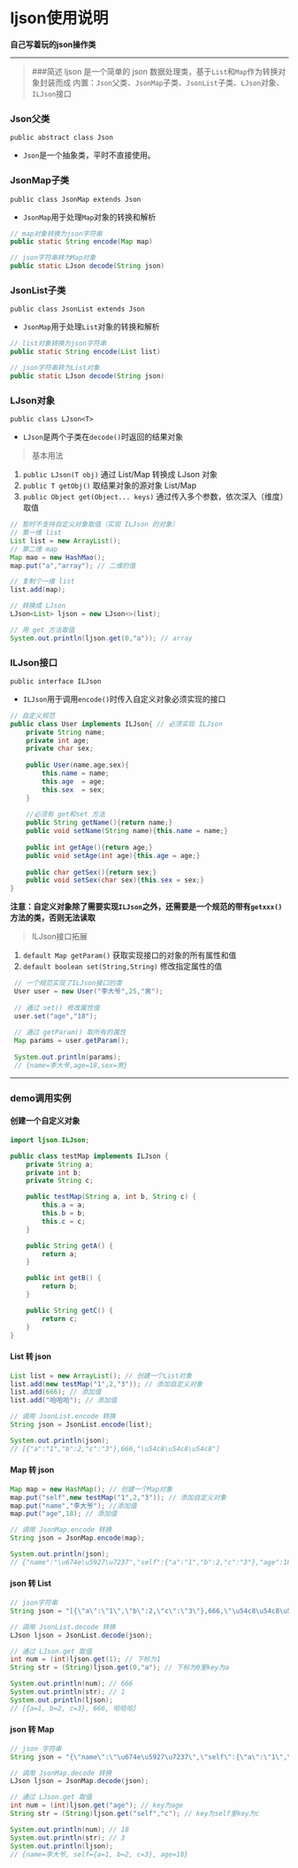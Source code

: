 # ljson使用说明
**自己写着玩的json操作类**

---

> ###简述
ljson 是一个简单的 json 数据处理类，基于`List`和`Map`作为转换对象封装而成
内置：`Json`父类、`JsonMap`子类、`JsonList`子类、`LJson`对象、`ILJson`接口

### Json父类
    public abstract class Json

* `Json`是一个抽象类，平时不直接使用。

### JsonMap子类
    public class JsonMap extends Json

* `JsonMap`用于处理`Map`对象的转换和解析
```java
// map对象转换为json字符串
public static String encode(Map map)

// json字符串转为Map对象
public static LJson decode(String json)
```

### JsonList子类
    public class JsonList extends Json
    
* `JsonMap`用于处理`List`对象的转换和解析
```java
// list对象转换为json字符串
public static String encode(List list)

// json字符串转为List对象
public static LJson decode(String json)
```

### LJson对象
    public class LJson<T>
    
* `LJson`是两个子类在`decode()`时返回的结果对象

> 基本用法
1. `public LJson(T obj)` 通过 List/Map 转换成 LJson 对象
2. `public T getObj()` 取结果对象的源对象 List/Map
3. `public Object get(Object... keys)` 通过传入多个参数，依次深入（维度）取值

```java
// 暂时不支持自定义对象取值（实现 ILJson 的对象）
// 第一维 list
List list = new ArrayList();
// 第二维 map
Map mao = new HashMao();
map.put("a","array"); // 二维的值

// 复制个一维 list
list.add(map);

// 转换成 LJson
LJson<List> ljson = new LJson<>(list);

// 用 get 方法取值
System.out.println(ljson.get(0,"a")); // array

```

### ILJson接口
    public interface ILJson
    
* `ILJson`用于调用`encode()`时传入自定义对象必须实现的接口

```java
// 自定义规范
public class User implements ILJson{ // 必须实现 ILJson
    private String name;
    private int age;
    private char sex;
    
    public User(name,age,sex){
        this.name = name;
        this.age  = age;
        this.sex  = sex;
    }
    
    //必须有 get和set 方法
    public String getName(){return name;}
    public void setName(String name){this.name = name;}
    
    public int getAge(){return age;}
    public void setAge(int age){this.age = age;}
    
    public char getSex(){return sex;}
    public void setSex(char sex){this.sex = sex;}
}
```
**注意：自定义对象除了需要实现`ILJson`之外，还需要是一个规范的带有`getxxx()`方法的类，否则无法读取**

> ILJson接口拓展
1. `default Map getParam()` 获取实现接口的对象的所有属性和值
2. `default boolean set(String,String)` 修改指定属性的值

``` java
 // 一个规范实现了ILJson接口的类
 User user = new User("李大爷",25,"男");
 
 // 通过 set() 修改属性值
 user.set("age","18");
 
 // 通过 getParam() 取所有的属性
 Map params = user.getParam();
 
 System.out.println(params);
 // {name=李大爷,age=18,sex=男}
```

---
### demo调用实例
#### 创建一个自定义对象
```java
import ljson.ILJson;

public class testMap implements ILJson {
    private String a;
    private int b;
    private String c;

    public testMap(String a, int b, String c) {
        this.a = a;
        this.b = b;
        this.c = c;
    }

    public String getA() {
        return a;
    }

    public int getB() {
        return b;
    }

    public String getC() {
        return c;
    }
}
```
#### List 转 json
```java
List list = new ArrayList(); // 创建一个List对象
list.add(new testMap("1",2,"3")); // 添加自定义对象
list.add(666); // 添加值
list.add("哈哈哈"); // 添加值

// 调用 JsonList.encode 转换
String json = JsonList.encode(list);

System.out.println(json);
// [{"a":"1","b":2,"c":"3"},666,"\u54c8\u54c8\u54c8"]
```

#### Map 转 json
```java
Map map = new HashMap(); // 创建一个Map对象
map.put("self",new testMap("1",2,"3")); // 添加自定义对象
map.put("name","李大爷"); //添加值
map.put("age",18); // 添加值

// 调用 JsonMap.encode 转换
String json = JsonMap.encode(map);

System.out.println(json);
// {"name":"\u674e\u5927\u7237","self":{"a":"1","b":2,"c":"3"},"age":18}
```

#### json 转 List
```java
// json字符串
String json = "[{\"a\":\"1\",\"b\":2,\"c\":\"3\"},666,\"\u54c8\u54c8\u54c8\"]";

// 调用 JsonList.decode 转换
LJson ljson = JsonList.decode(json);

// 通过 LJson.get 取值
int num = (int)ljson.get(1); // 下标为1
String str = (String)ljson.get(0,"a"); // 下标为0里key为a

System.out.println(num); // 666
System.out.println(str); // 1
System.out.println(ljson);
// [{a=1, b=2, c=3}, 666, 哈哈哈]
```

#### json 转 Map
```java
// json 字符串
String json = "{\"name\":\"\u674e\u5927\u7237\",\"self\":{\"a\":\"1\",\"b\":2,\"c\":\"3\"},\"age\":18}";

// 调用 JsonMap.decode 转换
LJson ljson = JsonMap.decode(json);

// 通过 LJson.get 取值
int num = (int)ljson.get("age"); // key为age
String str = (String)ljson.get("self","c"); // key为self里key为c

System.out.println(num); // 18
System.out.println(str); // 3
System.out.println(ljson);
// {name=李大爷, self={a=1, b=2, c=3}, age=18}
```

